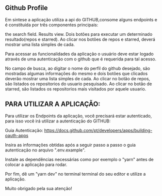 ## Github Profile

Em sintese a aplicação utiliza a api do GITHUB,consome alguns endpoints e é constituida por três componentes principais:

the search field.
Results view.
Dois botões para executar um determinado resultado(repos e starred).
Ao clicar nos botões de repos e starred, deverá mostrar uma lista simples de cada.

Para acessar as funcionalidades da aplicação o usuário deve estar logado através de uma autenticação com o github que é requerida para tal acesso.

No campo de busca, ao digitar o nome do perfil do github desejado, são mostradas algumas informações do mesmo e dois botões que clicados deverão mostrar uma lista simples de cada.
Ao clicar no botão de repos, são listados os repositorios do usuario pesquisado.
Ao clicar no botão de starred, são listados os repositorios mais visitados por aquele usuario.





## PARA UTILIZAR A APLICAÇÃO:

Para utilizar os Endpoints da aplicação, você precisará estar autenticado, para isso você irá utilizar a autenticação do GITHUB:

Guia Autenticação: https://docs.github.com/pt/developers/apps/building-oauth-apps

Insira as informações obtidas após a seguir passo a passo o guia autenticação no arquivo ".env.example".

Instale as dependências necessárias como por exemplo o "yarn" antes de colocar a aplicação para rodar.

Por fim, dê um "yarn dev" no terminal terminal do seu editor e utilize a aplicação.

Muito obrigado pela sua atenção!
